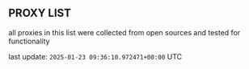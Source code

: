 ## PROXY LIST

all proxies in this list were collected from open sources and tested for functionality

last update: `2025-01-23 09:36:10.972471+00:00` UTC